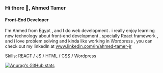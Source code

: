 ### Hi there 👋, Ahmed Tamer
#### Front-End Developer

I'm Ahmed from Egypt , and I do web development . i really enjoy learning new technology about front-end development , specially React framework , and i love problem solving and kinda like working in Wordpress , you can check out my linkedIn at www.linkedin.com/in/ahmed-tamer-jr

Skills:  REACT / JS / HTML / CSS  / Wordpress 


[![Anurag's GitHub stats](https://github-readme-stats.vercel.app/api?username=TamerJr)](https://github.com/anuraghazra/github-readme-stats)
